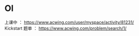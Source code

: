 # OI

上课中 ： https://www.acwing.com/user/myspace/activity/81231/ <br/>
Kickstart 题单 ： https://www.acwing.com/problem/search/1/
